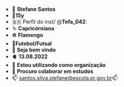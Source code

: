 - 👋 **Stefane Santos**
-  👀**15y**
-  🇧🇷 Perfil do inst/ @**Tefa_042**:
-  ♑ **Capricórniana**
- ⚽️ **Flamengo**
- 🥇**Futebol/Futsal**
- 💌 **Seja bem vindo**
- 🫀 **13.08.2022**
- 🌱 **Estou utilizando como organização**
- 💞️ **Procuro colaborar em estudos**
- 📫 santos.silva.stefane@escola.pr.gov.br📫
<!---
stefanetf/stefanetf is a ✨ special ✨ repository because its `README.md` (this file) appears on your GitHub profile.
You can click the Preview link to take a look at your changes.
--->
